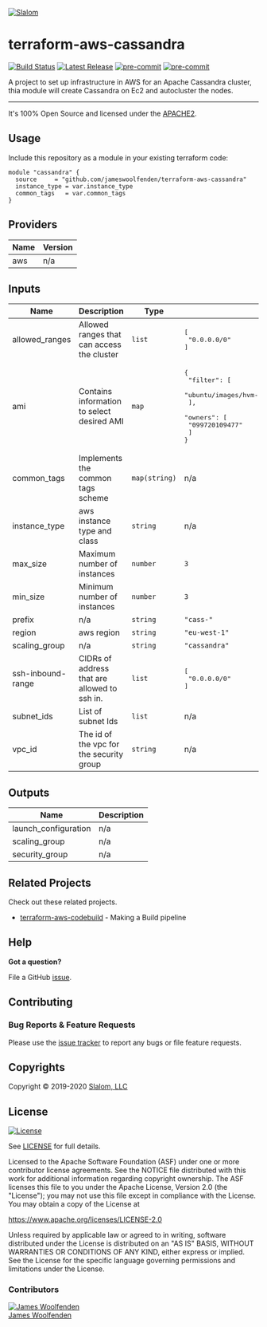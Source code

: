 
[![Slalom][logo]](https://slalom.com)

# terraform-aws-cassandra

[![Build Status](https://github.com/JamesWoolfenden/terraform-aws-cassandra/workflows/Verify%20and%20Bump/badge.svg?branch=master)](https://github.com/JamesWoolfenden/terraform-aws-cassandra)
[![Latest Release](https://img.shields.io/github/release/JamesWoolfenden/terraform-aws-cassandra.svg)](https://github.com/JamesWoolfenden/terraform-aws-cassandra/releases/latest)
[![pre-commit](https://img.shields.io/badge/pre--commit-enabled-brightgreen?logo=pre-commit&logoColor=white)](https://github.com/pre-commit/pre-commit)
[![pre-commit](https://img.shields.io/badge/checkov-verified-brightgreen)](https://www.checkov.io/)

A project to set up infrastructure in AWS for an Apache Cassandra cluster, thia module will create Cassandra on Ec2 and autocluster the nodes.

---

It's 100% Open Source and licensed under the [APACHE2](LICENSE).

## Usage

Include this repository as a module in your existing terraform code:

```hcl
module "cassandra" {
  source     = "github.com/jameswoolfenden/terraform-aws-cassandra"
  instance_type = var.instance_type
  common_tags   = var.common_tags
}
```

<!-- BEGINNING OF PRE-COMMIT-TERRAFORM DOCS HOOK -->
## Providers

| Name | Version |
|------|---------|
| aws | n/a |

## Inputs

| Name | Description | Type | Default | Required |
|------|-------------|------|---------|:-----:|
| allowed\_ranges | Allowed ranges that can access the cluster | `list` | <pre>[<br>  "0.0.0.0/0"<br>]<br></pre> | no |
| ami | Contains information to select desired AMI | `map` | <pre>{<br>  "filter": [<br>    "ubuntu/images/hvm-ssd/ubuntu-bionic-18.04-amd64-server*"<br>  ],<br>  "owners": [<br>    "099720109477"<br>  ]<br>}<br></pre> | no |
| common\_tags | Implements the common tags scheme | `map(string)` | n/a | yes |
| instance\_type | aws instance type and class | `string` | n/a | yes |
| max\_size | Maximum number of instances | `number` | `3` | no |
| min\_size | Minimum number of instances | `number` | `3` | no |
| prefix | n/a | `string` | `"cass-"` | no |
| region | aws region | `string` | `"eu-west-1"` | no |
| scaling\_group | n/a | `string` | `"cassandra"` | no |
| ssh-inbound-range | CIDRs of address that are allowed to ssh in. | `list` | <pre>[<br>  "0.0.0.0/0"<br>]<br></pre> | no |
| subnet\_ids | List of subnet Ids | `list` | n/a | yes |
| vpc\_id | The id of the vpc for the security group | `string` | n/a | yes |

## Outputs

| Name | Description |
|------|-------------|
| launch\_configuration | n/a |
| scaling\_group | n/a |
| security\_group | n/a |

<!-- END OF PRE-COMMIT-TERRAFORM DOCS HOOK -->

## Related Projects

Check out these related projects.

- [terraform-aws-codebuild](https://github.com/jameswoolfenden/terraform-aws-codebuild) - Making a Build pipeline

## Help

**Got a question?**

File a GitHub [issue](https://github.com/jameswoolfenden/terraform-aws-cassandra/issues).

## Contributing

### Bug Reports & Feature Requests

Please use the [issue tracker](https://github.com/jameswoolfenden/terraform-aws-cassandra/issues) to report any bugs or file feature requests.

## Copyrights

Copyright © 2019-2020 [Slalom, LLC](https://slalom.com)

## License

[![License](https://img.shields.io/badge/License-Apache%202.0-blue.svg)](https://opensource.org/licenses/Apache-2.0)

See [LICENSE](LICENSE) for full details.

Licensed to the Apache Software Foundation (ASF) under one
or more contributor license agreements.  See the NOTICE file
distributed with this work for additional information
regarding copyright ownership.  The ASF licenses this file
to you under the Apache License, Version 2.0 (the
"License"); you may not use this file except in compliance
with the License.  You may obtain a copy of the License at

<https://www.apache.org/licenses/LICENSE-2.0>

Unless required by applicable law or agreed to in writing,
software distributed under the License is distributed on an
"AS IS" BASIS, WITHOUT WARRANTIES OR CONDITIONS OF ANY
KIND, either express or implied.  See the License for the
specific language governing permissions and limitations
under the License.

### Contributors

[![James Woolfenden][jameswoolfenden_avatar]][jameswoolfenden_homepage]<br/>[James Woolfenden][jameswoolfenden_homepage]

[jameswoolfenden_homepage]: https://github.com/jameswoolfenden
[jameswoolfenden_avatar]: https://github.com/jameswoolfenden.png?size=150
[logo]: https://gist.githubusercontent.com/JamesWoolfenden/5c457434351e9fe732ca22b78fdd7d5e/raw/15933294ae2b00f5dba6557d2be88f4b4da21201/slalom-logo.png
[website]: https://slalom.com
[github]: https://github.com/jameswoolfenden
[linkedin]: https://www.linkedin.com/company/slalom-consulting/
[twitter]: https://twitter.com/Slalom

[share_twitter]: https://twitter.com/intent/tweet/?text=terraform-aws-cassandra&url=https://github.com/jameswoolfenden/terraform-aws-cassandra
[share_linkedin]: https://www.linkedin.com/shareArticle?mini=true&title=terraform-aws-cassandra&url=https://github.com/jameswoolfenden/terraform-aws-cassandra
[share_reddit]: https://reddit.com/submit/?url=https://github.com/jameswoolfenden/terraform-aws-cassandra
[share_facebook]: https://facebook.com/sharer/sharer.php?u=https://github.com/jameswoolfenden/terraform-aws-cassandra
[share_email]: mailto:?subject=terraform-aws-cassandra&body=https://github.com/jameswoolfenden/terraform-aws-cassandra
